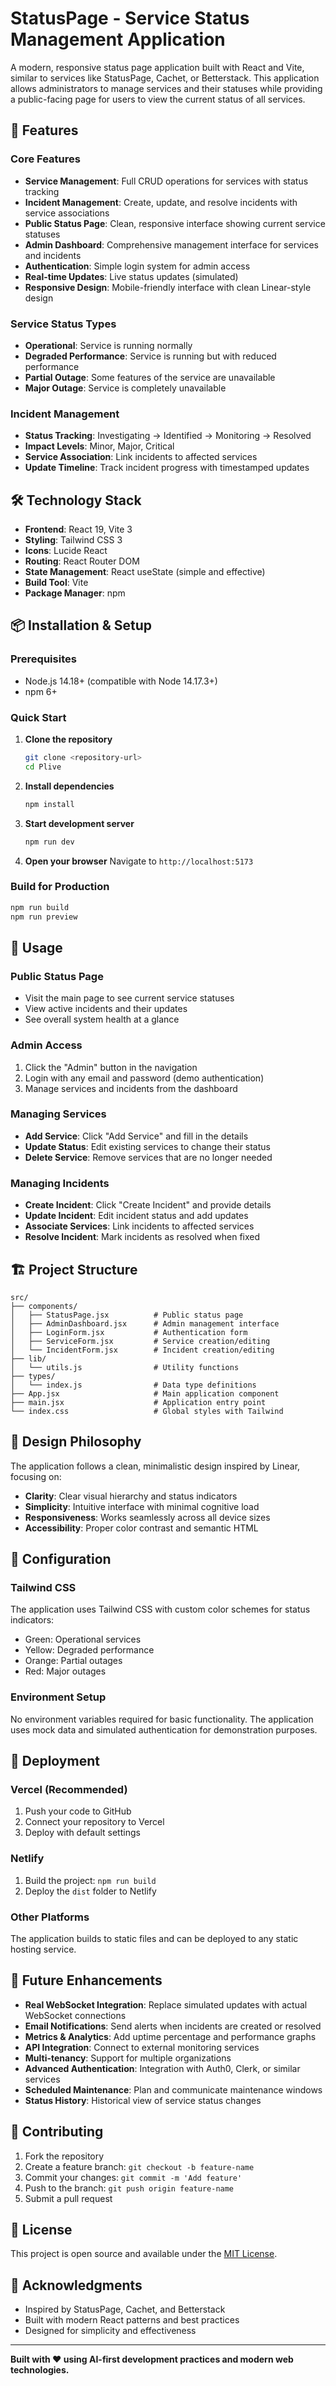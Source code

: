 # StatusPage - Service Status Management Application

A modern, responsive status page application built with React and Vite, similar to services like StatusPage, Cachet, or Betterstack. This application allows administrators to manage services and their statuses while providing a public-facing page for users to view the current status of all services.

## 🚀 Features

### Core Features

- **Service Management**: Full CRUD operations for services with status tracking
- **Incident Management**: Create, update, and resolve incidents with service associations
- **Public Status Page**: Clean, responsive interface showing current service statuses
- **Admin Dashboard**: Comprehensive management interface for services and incidents
- **Authentication**: Simple login system for admin access
- **Real-time Updates**: Live status updates (simulated)
- **Responsive Design**: Mobile-friendly interface with clean Linear-style design

### Service Status Types

- **Operational**: Service is running normally
- **Degraded Performance**: Service is running but with reduced performance
- **Partial Outage**: Some features of the service are unavailable
- **Major Outage**: Service is completely unavailable

### Incident Management

- **Status Tracking**: Investigating → Identified → Monitoring → Resolved
- **Impact Levels**: Minor, Major, Critical
- **Service Association**: Link incidents to affected services
- **Update Timeline**: Track incident progress with timestamped updates

## 🛠️ Technology Stack

- **Frontend**: React 19, Vite 3
- **Styling**: Tailwind CSS 3
- **Icons**: Lucide React
- **Routing**: React Router DOM
- **State Management**: React useState (simple and effective)
- **Build Tool**: Vite
- **Package Manager**: npm

## 📦 Installation & Setup

### Prerequisites

- Node.js 14.18+ (compatible with Node 14.17.3+)
- npm 6+

### Quick Start

1. **Clone the repository**

   ```bash
   git clone <repository-url>
   cd Plive
   ```

2. **Install dependencies**

   ```bash
   npm install
   ```

3. **Start development server**

   ```bash
   npm run dev
   ```

4. **Open your browser**
   Navigate to `http://localhost:5173`

### Build for Production

```bash
npm run build
npm run preview
```

## 🎯 Usage

### Public Status Page

- Visit the main page to see current service statuses
- View active incidents and their updates
- See overall system health at a glance

### Admin Access

1. Click the "Admin" button in the navigation
2. Login with any email and password (demo authentication)
3. Manage services and incidents from the dashboard

### Managing Services

- **Add Service**: Click "Add Service" and fill in the details
- **Update Status**: Edit existing services to change their status
- **Delete Service**: Remove services that are no longer needed

### Managing Incidents

- **Create Incident**: Click "Create Incident" and provide details
- **Update Incident**: Edit incident status and add updates
- **Associate Services**: Link incidents to affected services
- **Resolve Incident**: Mark incidents as resolved when fixed

## 🏗️ Project Structure

```
src/
├── components/
│   ├── StatusPage.jsx          # Public status page
│   ├── AdminDashboard.jsx      # Admin management interface
│   ├── LoginForm.jsx           # Authentication form
│   ├── ServiceForm.jsx         # Service creation/editing
│   └── IncidentForm.jsx        # Incident creation/editing
├── lib/
│   └── utils.js                # Utility functions
├── types/
│   └── index.js                # Data type definitions
├── App.jsx                     # Main application component
├── main.jsx                    # Application entry point
└── index.css                   # Global styles with Tailwind
```

## 🎨 Design Philosophy

The application follows a clean, minimalistic design inspired by Linear, focusing on:

- **Clarity**: Clear visual hierarchy and status indicators
- **Simplicity**: Intuitive interface with minimal cognitive load
- **Responsiveness**: Works seamlessly across all device sizes
- **Accessibility**: Proper color contrast and semantic HTML

## 🔧 Configuration

### Tailwind CSS

The application uses Tailwind CSS with custom color schemes for status indicators:

- Green: Operational services
- Yellow: Degraded performance
- Orange: Partial outages
- Red: Major outages

### Environment Setup

No environment variables required for basic functionality. The application uses mock data and simulated authentication for demonstration purposes.

## 🚀 Deployment

### Vercel (Recommended)

1. Push your code to GitHub
2. Connect your repository to Vercel
3. Deploy with default settings

### Netlify

1. Build the project: `npm run build`
2. Deploy the `dist` folder to Netlify

### Other Platforms

The application builds to static files and can be deployed to any static hosting service.

## 🔮 Future Enhancements

- **Real WebSocket Integration**: Replace simulated updates with actual WebSocket connections
- **Email Notifications**: Send alerts when incidents are created or resolved
- **Metrics & Analytics**: Add uptime percentage and performance graphs
- **API Integration**: Connect to external monitoring services
- **Multi-tenancy**: Support for multiple organizations
- **Advanced Authentication**: Integration with Auth0, Clerk, or similar services
- **Scheduled Maintenance**: Plan and communicate maintenance windows
- **Status History**: Historical view of service status changes

## 🤝 Contributing

1. Fork the repository
2. Create a feature branch: `git checkout -b feature-name`
3. Commit your changes: `git commit -m 'Add feature'`
4. Push to the branch: `git push origin feature-name`
5. Submit a pull request

## 📄 License

This project is open source and available under the [MIT License](LICENSE).

## 🙏 Acknowledgments

- Inspired by StatusPage, Cachet, and Betterstack
- Built with modern React patterns and best practices
- Designed for simplicity and effectiveness

---

**Built with ❤️ using AI-first development practices and modern web technologies.**
